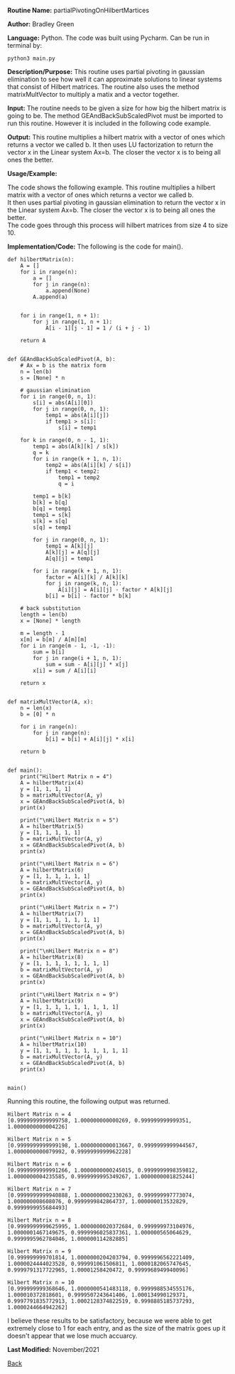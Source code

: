 
**Routine Name:**           partialPivotingOnHilbertMartices

**Author:** Bradley Green

**Language:** Python. The code was built using Pycharm. Can be run in terminal by:


    python3 main.py


**Description/Purpose:** This routine uses partial pivoting in gaussian elimination to see how well it can approximate solutions to linear systems that consist 
of Hilbert matrices.  The routine also uses the method matrixMultVector to multiply a matix and a vector together.

**Input:**  The routine needs to be given a size for how big the hilbert matrix is going to be.  The method GEAndBackSubScaledPivot must be imported to run this routine. 
However it is included in the following code example. 

**Output:** This routine multiplies a hilbert matrix with a vector of ones which returns a vector we called b.  It then uses LU factorization to return 
the vector x in the Linear system Ax=b.  The closer the vector x is to being all ones the better.  

**Usage/Example:**


The code shows the following example.  This routine multiplies a hilbert matrix with a vector of ones which returns a vector we called b.  
It then uses partial pivoting in gaussian elimination to return the vector x in the Linear system Ax=b.  The closer the vector x is to being all ones the better.  
The code goes through this process will hilbert matrices from size 4 to size 10. 



**Implementation/Code:** The following is the code for main(). 

    
    def hilbertMatrix(n):
        A = []
        for i in range(n):
            a = []
            for j in range(n):
                a.append(None)
            A.append(a)


        for i in range(1, n + 1):
            for j in range(1, n + 1):
                A[i - 1][j - 1] = 1 / (i + j - 1)

        return A


    def GEAndBackSubScaledPivot(A, b):
        # Ax = b is the matrix form
        n = len(b)
        s = [None] * n

        # gaussian elimination
        for i in range(0, n, 1):
            s[i] = abs(A[i][0])
            for j in range(0, n, 1):
                temp1 = abs(A[i][j])
                if temp1 > s[i]:
                    s[i] = temp1

        for k in range(0, n - 1, 1):
            temp1 = abs(A[k][k] / s[k])
            q = k
            for i in range(k + 1, n, 1):
                temp2 = abs(A[i][k] / s[i])
                if temp1 < temp2:
                    temp1 = temp2
                    q = i

            temp1 = b[k]
            b[k] = b[q]
            b[q] = temp1
            temp1 = s[k]
            s[k] = s[q]
            s[q] = temp1

            for j in range(0, n, 1):
                temp1 = A[k][j]
                A[k][j] = A[q][j]
                A[q][j] = temp1

            for i in range(k + 1, n, 1):
                factor = A[i][k] / A[k][k]
                for j in range(k, n, 1):
                    A[i][j] = A[i][j] - factor * A[k][j]
                b[i] = b[i] - factor * b[k]

        # back substitution
        length = len(b)
        x = [None] * length

        m = length - 1
        x[m] = b[m] / A[m][m]
        for i in range(m - 1, -1, -1):
            sum = b[i]
            for j in range(i + 1, n, 1):
                sum = sum - A[i][j] * x[j]
            x[i] = sum / A[i][i]

        return x


    def matrixMultVector(A, x):
        n = len(x)
        b = [0] * n

        for i in range(n):
            for j in range(n):
                b[i] = b[i] + A[i][j] * x[i]

        return b


    def main():
        print("Hilbert Matrix n = 4")
        A = hilbertMatrix(4)
        y = [1, 1, 1, 1]
        b = matrixMultVector(A, y)
        x = GEAndBackSubScaledPivot(A, b)
        print(x)

        print("\nHilbert Matrix n = 5")
        A = hilbertMatrix(5)
        y = [1, 1, 1, 1, 1]
        b = matrixMultVector(A, y)
        x = GEAndBackSubScaledPivot(A, b)
        print(x)

        print("\nHilbert Matrix n = 6")
        A = hilbertMatrix(6)
        y = [1, 1, 1, 1, 1, 1]
        b = matrixMultVector(A, y)
        x = GEAndBackSubScaledPivot(A, b)
        print(x)

        print("\nHilbert Matrix n = 7")
        A = hilbertMatrix(7)
        y = [1, 1, 1, 1, 1, 1, 1]
        b = matrixMultVector(A, y)
        x = GEAndBackSubScaledPivot(A, b)
        print(x)

        print("\nHilbert Matrix n = 8")
        A = hilbertMatrix(8)
        y = [1, 1, 1, 1, 1, 1, 1, 1]
        b = matrixMultVector(A, y)
        x = GEAndBackSubScaledPivot(A, b)
        print(x)

        print("\nHilbert Matrix n = 9")
        A = hilbertMatrix(9)
        y = [1, 1, 1, 1, 1, 1, 1, 1, 1]
        b = matrixMultVector(A, y)
        x = GEAndBackSubScaledPivot(A, b)
        print(x)

        print("\nHilbert Matrix n = 10")
        A = hilbertMatrix(10)
        y = [1, 1, 1, 1, 1, 1, 1, 1, 1, 1]
        b = matrixMultVector(A, y)
        x = GEAndBackSubScaledPivot(A, b)
        print(x)


    main()

   


Running this routine, the following output was returned. 

    Hilbert Matrix n = 4
    [0.9999999999999758, 1.000000000000269, 0.999999999999351, 1.0000000000004226]

    Hilbert Matrix n = 5
    [0.9999999999999198, 1.0000000000013667, 0.9999999999944567, 1.0000000000079992, 0.9999999999962228]

    Hilbert Matrix n = 6
    [0.9999999999991266, 1.0000000000245015, 0.9999999998359812, 1.0000000004235585, 0.9999999995349267, 1.0000000001825244]

    Hilbert Matrix n = 7
    [0.9999999999940888, 1.0000000002330263, 0.999999997773074, 1.000000008608076, 0.9999999842864737, 1.000000013532829, 0.9999999955684493]

    Hilbert Matrix n = 8
    [0.9999999999625995, 1.0000000020372684, 0.999999973104976, 1.0000001467149675, 0.9999996025837361, 1.000000565064629, 0.9999995962784046, 1.000000114282885]

    Hilbert Matrix n = 9
    [0.999999999701814, 1.0000000204203794, 0.9999996562221409, 1.0000024444023528, 0.999991061506811, 1.0000182065747645, 0.9999791317722965, 1.00001258420472, 0.9999968949940096]

    Hilbert Matrix n = 10
    [0.999999999368646, 1.0000000541483118, 0.9999988534555176, 1.000010372818601, 0.9999507243641406, 1.000134990129371, 0.9997791835772913, 1.0002128374822519, 0.9998885185737293, 1.0000244664942262]



I believe these results to be satisfactory, because we were able to get extremely close to 1 for each entry, and as the size of the matrix goes up 
it doesn't appear that we lose much accuarcy.  

**Last Modified:** November/2021

[Back](../README.md)
